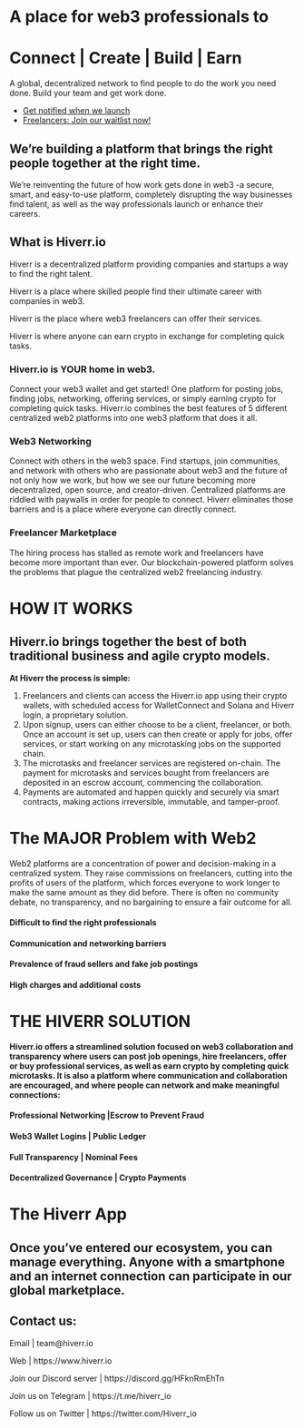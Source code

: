 
<h1>A place for web3
professionals to</h1>
<h1>Connect | Create | Build | Earn</h1>
<p class="lead color-primary">A global, decentralized network to find people to do the work you need done.
Build your team and get work done.</p>

<ul class="btns">
 	<li><a class="btn" href="https://forms.gle/nxSKC9ghYUyWkBNV9" target="_blank" rel="noopener">Get notified when we launch</a></li>
 	<li><a class="btn btn-alt" href="https://forms.gle/Fg32Y8p6jnDmz9us5" target="_blank" rel="noopener">Freelancers: Join our waitlist now!</a></li>
</ul>

<h2>We’re building a platform that brings the right people together at the right time.</h2>

<p>We’re reinventing the future of how work gets done in web3 -a secure, smart, and easy-to-use platform, completely disrupting the way businesses find talent, as well as the way professionals launch or enhance their careers.</p>

<h2>What is Hiverr.io</h2>

<p>Hiverr is a decentralized platform providing companies and startups a way to find the right talent.</p>
<p>Hiverr is a place where skilled people find their ultimate career with companies in web3.</p>
<p>Hiverr is the place where web3 freelancers can offer their services.</p>
<p>Hiverr is where anyone can earn crypto in exchange for completing quick tasks.</p>

<strong><h3>Hiverr.io is YOUR home in web3.</h3></strong>

<p>Connect your web3 wallet and get started! One platform for posting jobs, finding jobs, networking, offering services, or simply earning crypto for completing quick tasks. Hiverr.io combines the best features of 5 different centralized web2 platforms into one web3 platform that does it all.</p>

<h3>Web3 Networking</h3>
Connect with others in the web3 space. Find startups, join communities, and network with others who are passionate about web3 and the future of not only how we work, but how we see our future becoming more decentralized, open source, and creator-driven. Centralized platforms are riddled with paywalls in order for people to connect. Hiverr eliminates those barriers and is a place where everyone can directly connect.

<h3>Freelancer Marketplace</h3>
The hiring process has stalled as remote work and freelancers have become more important than ever. Our blockchain-powered platform solves the problems that plague the centralized web2 freelancing industry.

<h1>HOW IT WORKS</h1>
<h2>Hiverr.io brings together the best of both traditional business and agile crypto models.</h2> 

<strong>At Hiverr the process is simple: </strong>
<ol>
 	<li>Freelancers and clients can access the Hiverr.io app using their crypto wallets, with scheduled access for WalletConnect and Solana and Hiverr login, a proprietary solution.</li>
 	<li>Upon signup, users can either choose to be a client, freelancer, or both. Once an account is set up, users can then create or apply for jobs, offer services, or start working on any microtasking jobs on the supported chain.</li>
 	<li>The microtasks and freelancer services are registered on-chain. The payment for microtasks and services bought from freelancers are deposited in an escrow account, commencing the collaboration.</li>
 	<li>Payments are automated and happen quickly and securely via smart contracts, making actions irreversible, immutable, and tamper-proof.</li>
</ol>
</div>
<h1>The MAJOR Problem with Web2</h1>

<p>Web2 platforms are a concentration of power and decision-making in a centralized system. They raise commissions on freelancers, cutting into the profits of users of the platform, which forces everyone to work longer to make the same amount as they did before. There is often no community debate, no transparency, and no bargaining to ensure a fair outcome for all.</p>

<h4>Difficult to find the right professionals</h4>
<h4>Communication and networking barriers</h4>
<h4>Prevalence of fraud sellers and fake job postings</h4>
<h4>High charges and additional costs</h4>

<h1>THE HIVERR SOLUTION</h1>

<strong><p>Hiverr.io offers a streamlined solution focused on web3 collaboration and transparency where users can post job openings, hire freelancers, offer or buy professional services, as well as earn crypto by completing quick microtasks. It is also a platform where communication and collaboration are encouraged, and where people can network and make meaningful connections:</p></strong>
<h4>Professional Networking |Escrow to Prevent Fraud</h4>
<h4>Web3 Wallet Logins | Public Ledger </h4>
<h4>Full Transparency | Nominal Fees</h4>
<h4>Decentralized Governance | Crypto Payments</h4>

<h1>The Hiverr App</h1>
<h2>Once you’ve entered our ecosystem, you can manage everything. Anyone with a smartphone and an internet connection can participate in our global marketplace.</h2>

<h2>Contact us:</h2>
<p>Email | team@hiverr.io</p>
<p>Web | https://www.hiverr.io </p>
<p>Join our Discord server | https://discord.gg/HFknRmEhTn</p>
<p>Join us on Telegram | https://t.me/hiverr_io </p>
<p>Follow us on Twitter | https://twitter.com/Hiverr_io </p>
  
